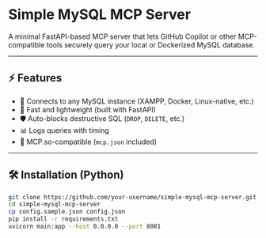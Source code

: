 # Simple MySQL MCP Server

A minimal FastAPI-based MCP server that lets GitHub Copilot or other MCP-compatible tools securely query your local or Dockerized MySQL database.

---

## ⚡ Features

- 🔌 Connects to any MySQL instance (XAMPP, Docker, Linux-native, etc.)
- 🚀 Fast and lightweight (built with FastAPI)
- 🛡️ Auto-blocks destructive SQL (`DROP`, `DELETE`, etc.)
- 📊 Logs queries with timing
- 🧩 MCP.so-compatible (`mcp.json` included)

---

## 🛠 Installation (Python)

```bash
git clone https://github.com/your-username/simple-mysql-mcp-server.git
cd simple-mysql-mcp-server
cp config.sample.json config.json
pip install -r requirements.txt
uvicorn main:app --host 0.0.0.0 --port 8081
